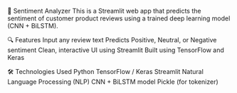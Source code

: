💬 Sentiment Analyzer
This is a Streamlit web app that predicts the sentiment of customer product reviews using a trained deep learning model (CNN + BiLSTM).

🔍 Features
Input any review text
Predicts Positive, Neutral, or Negative sentiment
Clean, interactive UI using Streamlit
Built using TensorFlow and Keras

🛠️ Technologies Used
Python
TensorFlow / Keras
Streamlit
Natural Language Processing (NLP)
CNN + BiLSTM model
Pickle (for tokenizer)
